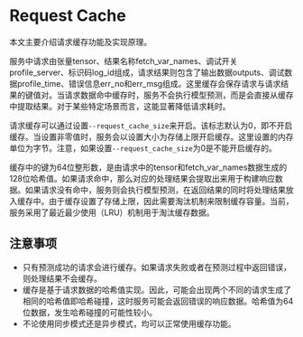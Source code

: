 # Request Cache

本文主要介绍请求缓存功能及实现原理。

服务中请求由张量tensor、结果名称fetch_var_names、调试开关profile_server、标识码log_id组成，请求结果则包含了输出数据outputs、调试数据profile_time、错误信息err_no和err_msg组成。这里缓存会保存请求与请求结果的键值对。当请求数据命中缓存时，服务不会执行模型预测，而是会直接从缓存中提取结果。对于某些特定场景而言，这能显著降低请求耗时。

请求缓存可以通过设置`--request_cache_size`来开启。该标志默认为0，即不开启缓存。当设置非零值时，服务会以设置大小为存储上限开启缓存。这里设置的内存单位为字节。注意，如果设置`--request_cache_size`为0是不能开启缓存的。

缓存中的键为64位整形数，是由请求中的tensor和fetch_var_names数据生成的128位哈希值。如果请求命中，那么对应的处理结果会提取出来用于构建响应数据。如果请求没有命中，服务则会执行模型预测，在返回结果的同时将处理结果放入缓存中。由于缓存设置了存储上限，因此需要淘汰机制来限制缓存容量。当前，服务采用了最近最少使用（LRU）机制用于淘汰缓存数据。

## 注意事项

 - 只有预测成功的请求会进行缓存。如果请求失败或者在预测过程中返回错误，则处理结果不会缓存。
 - 缓存是基于请求数据的哈希值实现。因此，可能会出现两个不同的请求生成了相同的哈希值即哈希碰撞，这时服务可能会返回错误的响应数据。哈希值为64位数据，发生哈希碰撞的可能性较小。
 - 不论使用同步模式还是异步模式，均可以正常使用缓存功能。